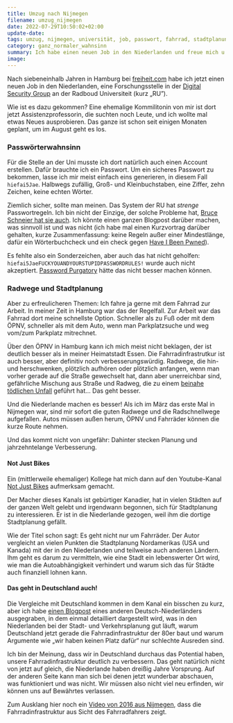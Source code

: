 ```yaml
---
title: Umzug nach Nijmegen
filename: umzug_nijmegen
date: 2022-07-29T10:50:02+02:00
update-date:
tags: umzug, nijmegen, universität, job, passwort, fahrrad, stadtplanung, öpnv, not just bikes
category: ganz_normaler_wahnsinn
summary: Ich habe einen neuen Job in den Niederlanden und freue mich u.a. auf die dortige Fahrradinfrastruktur.
image:
---
```


Nach siebeneinhalb Jahren in Hamburg bei [freiheit.com](https://freiheit.com/) habe ich jetzt einen neuen Job in den Niederlanden, eine Forschungsstelle in der [Digital Security Group](https://www.ru.nl/dis/) an der Radboud Universiteit (kurz „RU”).

Wie ist es dazu gekommen? Eine ehemalige Kommilitonin von mir ist dort jetzt Assistenzprofessorin, die suchten noch Leute, und ich wollte mal etwas Neues ausprobieren. Das ganze ist schon seit einigen Monaten geplant, um im August geht es los.

### Passwörterwahnsinn

Für die Stelle an der Uni musste ich dort natürlich auch einen Account erstellen. Dafür brauchte ich ein Passwort. Um ein sicheres Passwort zu bekommen, lasse ich mir meist einfach eins generieren, in diesem Fall `hiefai5Jae`. Halbwegs zufällig, Groß- und Kleinbuchstaben, eine Ziffer, zehn Zeichen, keine echten Wörter.

Ziemlich sicher, sollte man meinen. Das System der RU hat _strenge_ Passwortregeln. Ich bin nicht der Einzige, der solche Probleme hat, [Bruce Schneier hat sie auch](https://www.schneier.com/blog/archives/2021/11/why-i-hate-password-rules.html). Ich könnte einen ganzen Blogpost darüber machen, was sinnvoll ist und was nicht (ich habe mal einen Kurzvortrag darüber gehalten, kurze Zusammenfassung: keine Regeln außer einer Mindestlänge, dafür ein Wörterbuchcheck und ein check gegen [Have I Been Pwned](https://haveibeenpwned.com/)).

Es fehlte also ein Sonderzeichen, aber auch das hat nicht geholfen: `hiefai5JaeFUCKYOUANDYOURSTUPIDPASSWORDRULES!` wurde auch nicht akzeptiert. [Password Purgatory](https://passwordpurgatory.com/) hätte das nicht besser machen können.

### Radwege und Stadtplanung

Aber zu erfreulicheren Themen: Ich fahre ja gerne mit dem Fahrrad zur Arbeit. In meiner Zeit in Hamburg war das der Regelfall. Zur Arbeit war das Fahrrad dort meine schnellste Option. Schneller als zu Fuß oder mit dem ÖPNV, schneller als mit dem Auto, wenn man Parkplatzsuche und weg vom/zum Parkplatz mitrechnet.

Über den ÖPNV in Hamburg kann ich mich meist nicht beklagen, der ist deutlich besser als in meiner Heimatstadt Essen. Die Fahrradinfrastrutkur ist auch besser, aber definitiv noch verbesserungswürdig. Radwege, die hin- und herschwenken, plötzlich aufhören oder plötzlich anfangen, wenn man vorher gerade auf die Straße gewechselt hat, dann aber unerreichbar sind, gefährliche Mischung aus Straße und Radweg, die zu einem [beinahe tödlichen Unfall](/blogposts/215) geführt hat… Das geht besser.

Und die Niederlande machen es besser! Als ich im März das erste Mal in Nijmegen war, sind mir sofort die guten Radwege und die Radschnellwege aufgefallen. Autos müssen außen herum, ÖPNV und Fahrräder können die kurze Route nehmen.

Und das kommt nicht von ungefähr: Dahinter stecken Planung und jahrzehntelange Verbesserung.

#### Not Just Bikes

Ein (mittlerweile ehemaliger) Kollege hat mich dann auf den Youtube-Kanal [Not Just Bikes](https://www.youtube.com/c/NotJustBikes) aufmerksam gemacht.

Der Macher dieses Kanals ist gebürtiger Kanadier, hat in vielen Städten auf der ganzen Welt gelebt und irgendwann begonnen, sich für Stadtplanung zu interessieren. Er ist in die Niederlande gezogen, weil ihm die dortige Stadtplanung gefällt.

Wie der Titel schon sagt: Es geht nicht nur um Fahrräder. Der Autor vergleicht an vielen Punkten die Stadtplanung Nordamerikas (USA und Kanada) mit der in den Niederlanden und teilweise auch anderen Ländern. Ihm geht es darum zu vermitteln, wie eine Stadt ein lebenswerter Ort wird, wie man die Autoabhängigkeit verhindert und warum sich das für Städte auch finanziell lohnen kann.

#### Das geht in Deutschland auch!

Die Vergleiche mit Deutschland kommen in dem Kanal ein bisschen zu kurz, aber ich habe [einen Blogpost](https://blog.koehntopp.info/2020/10/22/safe-biking-its-not-the-right-of-way-thats-wrong.html) eines anderen Deutsch-Niederländers ausgegraben, in dem einmal detailliert dargestellt wird, was in den Niederlanden bei der Stadt- und Verkehrsplanung gut läuft, warum Deutschland jetzt gerade die Fahrradinfrastruktur der 80er baut und warum Argumente wie „wir haben keinen Platz dafür“ nur schlechte Ausreden sind.

Ich bin der Meinung, dass wir in Deutschland durchaus das Potential haben, unsere Fahrradinfrastruktur deutlich zu verbessern. Das geht natürlich nicht von jetzt auf gleich, die Niederlande haben dreißig Jahre Vorsprung. Auf der anderen Seite kann man sich bei denen jetzt wunderbar abschauen, was funktioniert und was nicht. Wir müssen also nicht viel neu erfinden, wir können uns auf Bewährtes verlassen.

Zum Ausklang hier noch ein [Video von 2016 aus Nijmegen](https://www.youtube.com/watch?v=wZDsRH3g0q0), dass die Fahrradinfrastruktur aus Sicht des Fahrradfahrers zeigt.
